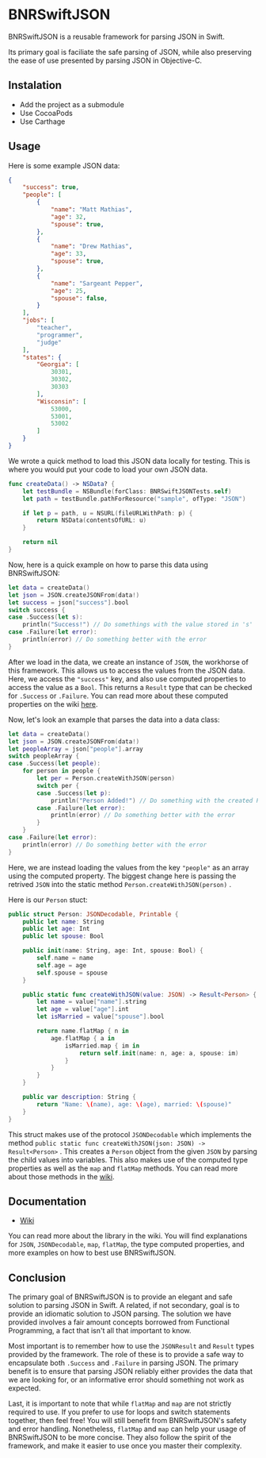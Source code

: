 # BNRSwiftJSON
BNRSwiftJSON is a reusable framework for parsing JSON in Swift.

Its primary goal is faciliate the safe parsing of JSON, while also preserving the ease of use presented by parsing JSON in Objective-C.

## Instalation

- Add the project as a submodule
- Use CocoaPods
- Use Carthage

## Usage

Here is some example JSON data:

```json
{
    "success": true,
    "people": [
        {
            "name": "Matt Mathias",
            "age": 32,
            "spouse": true,
        },
        {
            "name": "Drew Mathias",
            "age": 33,
            "spouse": true,
        },
        {
            "name": "Sargeant Pepper",
            "age": 25,
            "spouse": false,
        }
    ],
    "jobs": [
        "teacher",
        "programmer",
        "judge"
    ],
    "states": {
        "Georgia": [
            30301,
            30302,
            30303
        ],
        "Wisconsin": [
            53000,
            53001,
            53002
        ]
    }
}
```

We wrote a quick method to load this JSON data locally for testing. This is where you would put your code to load your own JSON data.

```swift
func createData() -> NSData? {
    let testBundle = NSBundle(forClass: BNRSwiftJSONTests.self)
    let path = testBundle.pathForResource("sample", ofType: "JSON")

    if let p = path, u = NSURL(fileURLWithPath: p) {
        return NSData(contentsOfURL: u)
    }

    return nil
}
```

Now, here is a quick example on how to parse this data using BNRSwiftJSON:

```swift
let data = createData()
let json = JSON.createJSONFrom(data!)
let success = json["success"].bool
switch success {
case .Success(let s):
    println("Success!") // Do somethings with the value stored in 's'
case .Failure(let error):
    println(error) // Do something better with the error
}
```

After we load in the data, we create an instance of `JSON`, the workhorse of this framework. This allows us to access the values from the JSON data. Here, we access the `"success"` key, and also use computed properties to access the value as a `Bool`. This returns a `Result` type that can be checked for `.Success` or `.Failure`. You can read more about these computed properties on the wiki [here](https://github.com/bignerdranch/bnr-swift-json/wiki/Computed-Properties).

Now, let's look an example that parses the data into a data class:

```swift
let data = createData()
let json = JSON.createJSONFrom(data!)
let peopleArray = json["people"].array
switch peopleArray {
case .Success(let people):
    for person in people {
        let per = Person.createWithJSON(person)
        switch per {
        case .Success(let p):
            println("Person Added!") // Do something with the created Person 'p'
        case .Failure(let error):
            println(error) // Do something better with the error
        }
    }
case .Failure(let error):
    println(error) // Do something better with the error
}
```

Here, we are instead loading the values from the key `"people"` as an array using the computed property. The biggest change here is passing the retrived `JSON` into the static method `Person.createWithJSON(person)` .

Here is our `Person` stuct:
```swift
public struct Person: JSONDecodable, Printable {
    public let name: String
    public let age: Int
    public let spouse: Bool

    public init(name: String, age: Int, spouse: Bool) {
        self.name = name
        self.age = age
        self.spouse = spouse
    }

    public static func createWithJSON(value: JSON) -> Result<Person> {
        let name = value["name"].string
        let age = value["age"].int
        let isMarried = value["spouse"].bool

        return name.flatMap { n in 
            age.flatMap { a in
                isMarried.map { im in 
                    return self.init(name: n, age: a, spouse: im)
                }
            }
        }
    }

    public var description: String {
        return "Name: \(name), age: \(age), married: \(spouse)"
    }
}
```

This struct makes use of the protocol `JSONDecodable` which implements the method `public static func createWithJSON(json: JSON) -> Result<Person>` . This creates a `Person` object from the given `JSON` by parsing the child values into variables. This also makes use of the computed type properties as well as the `map` and `flatMap` methods. You can read more about those methods in the [wiki](https://github.com/bignerdranch/bnr-swift-json/wiki/Methods-in-Result).

## Documentation

- [Wiki](https://github.com/bignerdranch/bnr-swift-json/wiki)

You can read more about the library in the wiki. You will find explanations for `JSON`, `JSONDecodable`, `map`, `flatMap`, the type computed properties, and more examples on how to best use BNRSwiftJSON.

## Conclusion

The primary goal of BNRSwiftJSON is to provide an elegant and safe solution to parsing JSON in Swift. A related, if not secondary, goal is to provide an idiomatic solution to JSON parsing. The solution we have provided involves a fair amount concepts borrowed from Functional Programming, a fact that isn't all that important to know.

Most important is to remember how to use the `JSONResult` and `Result` types provided by the framework. The role of these is to provide a safe way to encapsulate both `.Success` and `.Failure` in parsing JSON. The primary benefit is to ensure that parsing JSON reliably either provides the data that we are looking for, or an informative error should something not work as expected.

Last, it is important to note that while `flatMap` and `map` are not strictly required to use. If you prefer to use for loops and switch statements together, then feel free! You will still benefit from BNRSwiftJSON's safety and error handling. Nonetheless, `flatMap` and `map` can help your usage of BNRSwiftJSON to be more concise. They also follow the spirit of the framework, and make it easier to use once you master their complexity.
